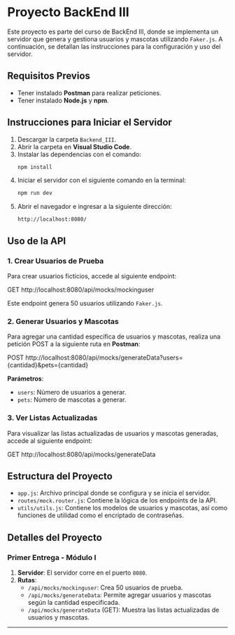# Proyecto BackEnd III

Este proyecto es parte del curso de BackEnd III, donde se implementa un servidor que genera y gestiona usuarios y mascotas utilizando `Faker.js`. A continuación, se detallan las instrucciones para la configuración y uso del servidor.

## Requisitos Previos

- Tener instalado **Postman** para realizar peticiones.
- Tener instalado **Node.js** y **npm**.

## Instrucciones para Iniciar el Servidor

1. Descargar la carpeta `Backend_III`.
2. Abrir la carpeta en **Visual Studio Code**.
3. Instalar las dependencias con el comando:
    ```bash
    npm install
    ```
4. Iniciar el servidor con el siguiente comando en la terminal:
    ```bash
    npm run dev
    ```
5. Abrir el navegador e ingresar a la siguiente dirección:
    ```
    http://localhost:8080/
    ```

## Uso de la API

### 1. Crear Usuarios de Prueba

Para crear usuarios ficticios, accede al siguiente endpoint:

GET http://localhost:8080/api/mocks/mockinguser

Este endpoint genera 50 usuarios utilizando `Faker.js`.

### 2. Generar Usuarios y Mascotas

Para agregar una cantidad específica de usuarios y mascotas, realiza una petición POST a la siguiente ruta en **Postman**:

POST http://localhost:8080/api/mocks/generateData?users={cantidad}&pets={cantidad}

**Parámetros**:
- `users`: Número de usuarios a generar.
- `pets`: Número de mascotas a generar.

### 3. Ver Listas Actualizadas

Para visualizar las listas actualizadas de usuarios y mascotas generadas, accede al siguiente endpoint:

GET http://localhost:8080/api/mocks/generateData

## Estructura del Proyecto

- `app.js`: Archivo principal donde se configura y se inicia el servidor.
- `routes/mock.router.js`: Contiene la lógica de los endpoints de la API.
- `utils/utils.js`: Contiene los modelos de usuarios y mascotas, así como funciones de utilidad como el encriptado de contraseñas.
  
## Detalles del Proyecto

### Primer Entrega - Módulo I

1. **Servidor**: El servidor corre en el puerto `8080`.
2. **Rutas**:
    - `/api/mocks/mockinguser`: Crea 50 usuarios de prueba.
    - `/api/mocks/generateData`: Permite agregar usuarios y mascotas según la cantidad especificada.
    - `/api/mocks/generateData` (GET): Muestra las listas actualizadas de usuarios y mascotas.

---
